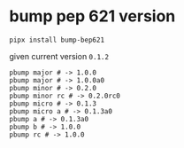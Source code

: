 # bump pep 621 version

```shell
pipx install bump-bep621
```

given current version `0.1.2`

```shell
pbump major # -> 1.0.0
pbump major # -> 1.0.0a0
pbump minor # -> 0.2.0
pbump minor rc # -> 0.2.0rc0
pbump micro # -> 0.1.3
pbump micro a # -> 0.1.3a0
pbump a # -> 0.1.3a0
pbump b # -> 1.0.0
pbump rc # -> 1.0.0
```
